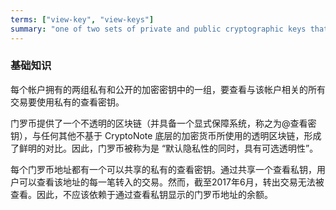 ```yaml
---
terms: ["view-key", "view-keys"]
summary: "one of two sets of private and public cryptographic keys that each account has, with the private view key required to view all transactions related to the account"
---
```


### 基础知识

每个帐户拥有的两组私有和公开的加密密钥中的一组，要查看与该帐户相关的所有交易要使用私有的查看密钥。

门罗币提供了一个不透明的区块链（并具备一个显式保障系统，称之为@查看密钥），与任何其他不基于 CryptoNote 底层的加密货币所使用的透明区块链，形成了鲜明的对比。因此，门罗币被称为是 “默认隐私性的同时，具有可选透明性”。

每个门罗币地址都有一个可以共享的私有的查看密钥。通过共享一个查看私钥，用户可以查看该地址的每一笔转入的交易。然而，截至2017年6月，转出交易无法被查看。因此，不应该依赖于通过查看私钥显示的门罗币地址的余额。


